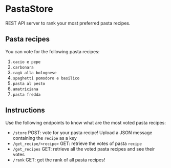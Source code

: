 # PastaStore
REST API server to rank your most preferred pasta recipes.

## Pasta recipes
You can vote for the following pasta recipes:
1. `cacio e pepe`
2. `carbonara`
3. `ragù alla bolognese`
4. `spaghetti pomodoro e basilico`
5. `pasta al pesto`
6. `amatriciana`
7. `pasta fredda`

## Instructions
Use the following endpoints to know what are the most voted pasta recipes:
- `/store` POST: vote for your pasta recipe! Upload a JSON message containing the `recipe` as a key
- `/get_recipe/<recipe>` GET: retrieve the votes of pasta `recipe`
- `/get_recipes` GET: retrieve all the voted pasta recipes and see their votes
- `/rank` GET: get the rank of all pasta recipes!
